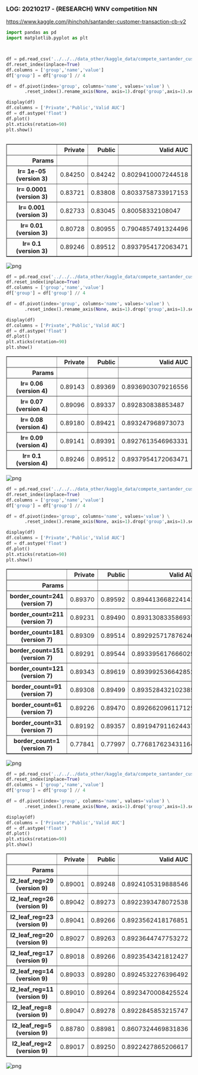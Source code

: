 ### LOG: 20210217 - (RESEARCH) WNV competition NN
https://www.kaggle.com/jhinchoh/santander-customer-transaction-cb-v2


```python
import pandas as pd
import matplotlib.pyplot as plt
```


```python


df = pd.read_csv('../../../data_other/kaggle_data/compete_santander_customer_transaction/result_log_20210217_1.csv',header=None,delimiter=':')
df.reset_index(inplace=True)
df.columns = ['group','name','value']
df['group'] = df['group'] // 4

df = df.pivot(index='group', columns='name', values='value') \
       .reset_index().rename_axis(None, axis=1).drop('group',axis=1).set_index('Params')

display(df)
df.columns = ['Private','Public','Valid AUC']
df = df.astype('float')
df.plot()
plt.xticks(rotation=90)
plt.show()



```


<div>
<style scoped>
    .dataframe tbody tr th:only-of-type {
        vertical-align: middle;
    }

    .dataframe tbody tr th {
        vertical-align: top;
    }

    .dataframe thead th {
        text-align: right;
    }
</style>
<table border="1" class="dataframe">
  <thead>
    <tr style="text-align: right;">
      <th></th>
      <th>Private</th>
      <th>Public</th>
      <th>Valid AUC</th>
    </tr>
    <tr>
      <th>Params</th>
      <th></th>
      <th></th>
      <th></th>
    </tr>
  </thead>
  <tbody>
    <tr>
      <th>lr= 1e-05 (version 3)</th>
      <td>0.84250</td>
      <td>0.84242</td>
      <td>0.8029410007244518</td>
    </tr>
    <tr>
      <th>lr= 0.0001 (version 3)</th>
      <td>0.83721</td>
      <td>0.83808</td>
      <td>0.8033758733917153</td>
    </tr>
    <tr>
      <th>lr= 0.001 (version 3)</th>
      <td>0.82733</td>
      <td>0.83045</td>
      <td>0.80058332108047</td>
    </tr>
    <tr>
      <th>lr= 0.01 (version 3)</th>
      <td>0.80728</td>
      <td>0.80955</td>
      <td>0.7904857491324496</td>
    </tr>
    <tr>
      <th>lr= 0.1 (version 3)</th>
      <td>0.89246</td>
      <td>0.89512</td>
      <td>0.8937954172063471</td>
    </tr>
  </tbody>
</table>
</div>



    
![png](/img/output_2_1.png)
    



```python
df = pd.read_csv('../../../data_other/kaggle_data/compete_santander_customer_transaction/result_log_20210217_2.csv',header=None,delimiter=':')
df.reset_index(inplace=True)
df.columns = ['group','name','value']
df['group'] = df['group'] // 4

df = df.pivot(index='group', columns='name', values='value') \
       .reset_index().rename_axis(None, axis=1).drop('group',axis=1).set_index('Params')

display(df)
df.columns = ['Private','Public','Valid AUC']
df = df.astype('float')
df.plot()
plt.xticks(rotation=90)
plt.show()

```


<div>
<style scoped>
    .dataframe tbody tr th:only-of-type {
        vertical-align: middle;
    }

    .dataframe tbody tr th {
        vertical-align: top;
    }

    .dataframe thead th {
        text-align: right;
    }
</style>
<table border="1" class="dataframe">
  <thead>
    <tr style="text-align: right;">
      <th></th>
      <th>Private</th>
      <th>Public</th>
      <th>Valid AUC</th>
    </tr>
    <tr>
      <th>Params</th>
      <th></th>
      <th></th>
      <th></th>
    </tr>
  </thead>
  <tbody>
    <tr>
      <th>lr= 0.06 (version 4)</th>
      <td>0.89143</td>
      <td>0.89369</td>
      <td>0.8936903079216556</td>
    </tr>
    <tr>
      <th>lr= 0.07 (version 4)</th>
      <td>0.89096</td>
      <td>0.89337</td>
      <td>0.892830838853487</td>
    </tr>
    <tr>
      <th>lr= 0.08 (version 4)</th>
      <td>0.89180</td>
      <td>0.89421</td>
      <td>0.893247968973073</td>
    </tr>
    <tr>
      <th>lr= 0.09 (version 4)</th>
      <td>0.89141</td>
      <td>0.89391</td>
      <td>0.8927613546963331</td>
    </tr>
    <tr>
      <th>lr= 0.1 (version 4)</th>
      <td>0.89246</td>
      <td>0.89512</td>
      <td>0.8937954172063471</td>
    </tr>
  </tbody>
</table>
</div>



    
![png](/img/output_3_1.png)
    



```python
df = pd.read_csv('../../../data_other/kaggle_data/compete_santander_customer_transaction/result_log_20210217_3.csv',header=None,delimiter=':')
df.reset_index(inplace=True)
df.columns = ['group','name','value']
df['group'] = df['group'] // 4

df = df.pivot(index='group', columns='name', values='value') \
       .reset_index().rename_axis(None, axis=1).drop('group',axis=1).set_index('Params')

display(df)
df.columns = ['Private','Public','Valid AUC']
df = df.astype('float')
df.plot()
plt.xticks(rotation=90)
plt.show()
```


<div>
<style scoped>
    .dataframe tbody tr th:only-of-type {
        vertical-align: middle;
    }

    .dataframe tbody tr th {
        vertical-align: top;
    }

    .dataframe thead th {
        text-align: right;
    }
</style>
<table border="1" class="dataframe">
  <thead>
    <tr style="text-align: right;">
      <th></th>
      <th>Private</th>
      <th>Public</th>
      <th>Valid AUC</th>
    </tr>
    <tr>
      <th>Params</th>
      <th></th>
      <th></th>
      <th></th>
    </tr>
  </thead>
  <tbody>
    <tr>
      <th>border_count=241 (version 7)</th>
      <td>0.89370</td>
      <td>0.89592</td>
      <td>0.8944136682241415</td>
    </tr>
    <tr>
      <th>border_count=211 (version 7)</th>
      <td>0.89231</td>
      <td>0.89490</td>
      <td>0.8931308335869378</td>
    </tr>
    <tr>
      <th>border_count=181 (version 7)</th>
      <td>0.89309</td>
      <td>0.89514</td>
      <td>0.8929257178762405</td>
    </tr>
    <tr>
      <th>border_count=151 (version 7)</th>
      <td>0.89291</td>
      <td>0.89544</td>
      <td>0.8933956176660252</td>
    </tr>
    <tr>
      <th>border_count=121 (version 7)</th>
      <td>0.89343</td>
      <td>0.89619</td>
      <td>0.8939925366428522</td>
    </tr>
    <tr>
      <th>border_count=91 (version 7)</th>
      <td>0.89308</td>
      <td>0.89499</td>
      <td>0.893528432102385</td>
    </tr>
    <tr>
      <th>border_count=61 (version 7)</th>
      <td>0.89226</td>
      <td>0.89470</td>
      <td>0.8926620961171258</td>
    </tr>
    <tr>
      <th>border_count=31 (version 7)</th>
      <td>0.89192</td>
      <td>0.89357</td>
      <td>0.8919479116244375</td>
    </tr>
    <tr>
      <th>border_count=1 (version 7)</th>
      <td>0.77841</td>
      <td>0.77997</td>
      <td>0.7768176234311642</td>
    </tr>
  </tbody>
</table>
</div>



    
![png](/img/output_4_1.png)
    



```python
df = pd.read_csv('../../../data_other/kaggle_data/compete_santander_customer_transaction/result_log_20210217_4.csv',header=None,delimiter=':')
df.reset_index(inplace=True)
df.columns = ['group','name','value']
df['group'] = df['group'] // 4

df = df.pivot(index='group', columns='name', values='value') \
       .reset_index().rename_axis(None, axis=1).drop('group',axis=1).set_index('Params')

display(df)
df.columns = ['Private','Public','Valid AUC']
df = df.astype('float')
df.plot()
plt.xticks(rotation=90)
plt.show()
```


<div>
<style scoped>
    .dataframe tbody tr th:only-of-type {
        vertical-align: middle;
    }

    .dataframe tbody tr th {
        vertical-align: top;
    }

    .dataframe thead th {
        text-align: right;
    }
</style>
<table border="1" class="dataframe">
  <thead>
    <tr style="text-align: right;">
      <th></th>
      <th>Private</th>
      <th>Public</th>
      <th>Valid AUC</th>
    </tr>
    <tr>
      <th>Params</th>
      <th></th>
      <th></th>
      <th></th>
    </tr>
  </thead>
  <tbody>
    <tr>
      <th>l2_leaf_reg=29 (version 9)</th>
      <td>0.89001</td>
      <td>0.89248</td>
      <td>0.8924105319888546</td>
    </tr>
    <tr>
      <th>l2_leaf_reg=26 (version 9)</th>
      <td>0.89042</td>
      <td>0.89273</td>
      <td>0.8922393478072538</td>
    </tr>
    <tr>
      <th>l2_leaf_reg=23 (version 9)</th>
      <td>0.89041</td>
      <td>0.89266</td>
      <td>0.8923562418176851</td>
    </tr>
    <tr>
      <th>l2_leaf_reg=20 (version 9)</th>
      <td>0.89027</td>
      <td>0.89263</td>
      <td>0.8923644747753272</td>
    </tr>
    <tr>
      <th>l2_leaf_reg=17 (version 9)</th>
      <td>0.89018</td>
      <td>0.89266</td>
      <td>0.8923543421812427</td>
    </tr>
    <tr>
      <th>l2_leaf_reg=14 (version 9)</th>
      <td>0.89033</td>
      <td>0.89280</td>
      <td>0.8924532276396492</td>
    </tr>
    <tr>
      <th>l2_leaf_reg=11 (version 9)</th>
      <td>0.89010</td>
      <td>0.89264</td>
      <td>0.8923470008425524</td>
    </tr>
    <tr>
      <th>l2_leaf_reg=8 (version 9)</th>
      <td>0.89047</td>
      <td>0.89278</td>
      <td>0.8922845853215747</td>
    </tr>
    <tr>
      <th>l2_leaf_reg=5 (version 9)</th>
      <td>0.88780</td>
      <td>0.88981</td>
      <td>0.8607324469831836</td>
    </tr>
    <tr>
      <th>l2_leaf_reg=2 (version 9)</th>
      <td>0.89017</td>
      <td>0.89250</td>
      <td>0.8922427865206617</td>
    </tr>
  </tbody>
</table>
</div>



    
![png](/img/output_5_1.png)
    



```python

```
